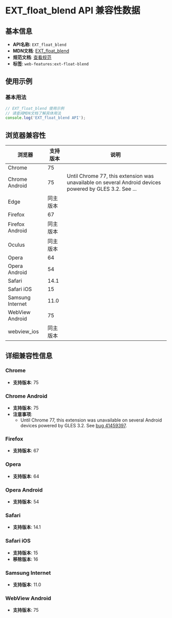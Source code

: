 # EXT_float_blend API 兼容性数据

## 基本信息

- **API名称**: `EXT_float_blend`
- **MDN文档**: [EXT_float_blend](https://developer.mozilla.org/docs/Web/API/EXT_float_blend)
- **规范文档**: [查看规范](https://registry.khronos.org/webgl/extensions/EXT_float_blend/)
- **标签**: `web-features:ext-float-blend`

## 使用示例

### 基本用法

```javascript
// EXT_float_blend 使用示例
// 请查阅MDN文档了解具体用法
console.log('EXT_float_blend API');
```

## 浏览器兼容性

| 浏览器 | 支持版本 | 说明 |
|--------|----------|------|
| Chrome | 75 |  |
| Chrome Android | 75 | Until Chrome 77, this extension was unavailable on several Android devices powered by GLES 3.2. See ... |
| Edge | 同主版本 |  |
| Firefox | 67 |  |
| Firefox Android | 同主版本 |  |
| Oculus | 同主版本 |  |
| Opera | 64 |  |
| Opera Android | 54 |  |
| Safari | 14.1 |  |
| Safari iOS | 15 |  |
| Samsung Internet | 11.0 |  |
| WebView Android | 75 |  |
| webview_ios | 同主版本 |  |

## 详细兼容性信息

### Chrome

- **支持版本**: 75

### Chrome Android

- **支持版本**: 75
- **注意事项**:
  - Until Chrome 77, this extension was unavailable on several Android devices powered by GLES 3.2. See [bug 41459397](https://crbug.com/41459397).

### Firefox

- **支持版本**: 67

### Opera

- **支持版本**: 64

### Opera Android

- **支持版本**: 54

### Safari

- **支持版本**: 14.1

### Safari iOS

- **支持版本**: 15
- **移除版本**: 16

### Samsung Internet

- **支持版本**: 11.0

### WebView Android

- **支持版本**: 75

